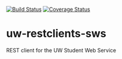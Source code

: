 [![Build Status](https://api.travis-ci.org/uw-it-aca/uw-restclients-sws.svg?branch=master)](https://travis-ci.org/uw-it-aca/uw-restclients-sws)
[![Coverage Status](https://coveralls.io/repos/uw-it-aca/uw-restclients-sws/badge.png?branch=master)](https://coveralls.io/r/uw-it-aca/uw-restclients-sws?branch=master)

# uw-restclients-sws
REST client for the UW Student Web Service
